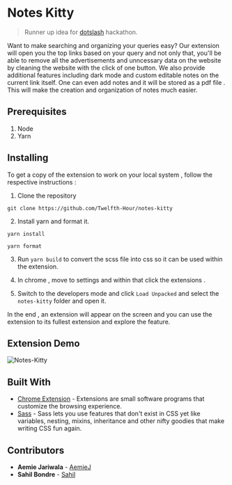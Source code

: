 # Notes Kitty

> Runner up idea for [dotslash](http://hackdotslash.co.in/) hackathon.

Want to make searching and organizing your queries easy? Our extension will open you the top links based on your query and not only that, you'll be able to remove all the advertisements and unncessary data on the website by cleaning the website with the click of one button. We also provide additional features including dark mode and custom editable notes on the current link itself. One can even add notes and it will be stored as a pdf file . This will make the creation and organization of notes much easier.

## Prerequisites

1. Node
2. Yarn

## Installing

To get a copy of the extension to work on your local system , follow the respective instructions : 

1. Clone the repository 

```
git clone https://github.com/Twelfth-Hour/notes-kitty
```

2. Install yarn and format it. 

```
yarn install

yarn format
```

3. Run ```yarn build``` to convert the scss file into css so it can be used within the extension. 

4. In chrome , move to settings and within that click the extensions .

5. Switch to the developers mode and click ```Load Unpacked``` and select the ```notes-kitty``` folder and open it. 

In the end , an extension will appear on the screen and you can use the extension to its fullest extension and explore the feature. 

## Extension Demo

![Notes-Kitty](src/img/extension.png)

## Built With

* [Chrome Extension](https://developer.chrome.com/extensions) - Extensions are small software programs that customize the browsing experience. 
* [Sass](https://sass-lang.com/documentation/syntax) - Sass lets you use features that don't exist in CSS yet like variables, nesting, mixins, inheritance and other nifty goodies that make writing CSS fun again.

## Contributors

* **Aemie Jariwala** - [AemieJ](https://github.com/AemieJ)
* **Sahil Bondre** - [Sahil](https://github.com/godcrampy)

